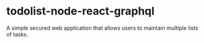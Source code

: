 # todolist-node-react-graphql
A simple secured web application that allows users to maintain multiple lists of tasks.
